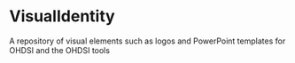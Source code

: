 # VisualIdentity
A repository of visual elements such as logos and PowerPoint templates for OHDSI and the OHDSI tools
